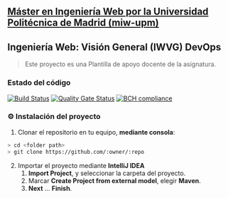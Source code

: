 ## [Máster en Ingeniería Web por la Universidad Politécnica de Madrid (miw-upm)](http://miw.etsisi.upm.es)
## Ingeniería Web: Visión General (IWVG) DevOps
> Este proyecto es una Plantilla de apoyo docente de la asignatura.


### Estado del código
[![Build Status](https://travis-ci.org/crismartin/iwvg-devops-cristian-martinez.svg?branch=develop)](https://travis-ci.org/crismartin/iwvg-devops-cristian-martinez)
[![Quality Gate Status](https://sonarcloud.io/api/project_badges/measure?project=es.upm.miw%3Aiwvg-devops-cristian-martinez&metric=alert_status)](https://sonarcloud.io/dashboard?id=es.upm.miw%3Aiwvg-devops-cristian-martinez)
[![BCH compliance](https://bettercodehub.com/edge/badge/crismartin/iwvg-devops-cristian-martinez?branch=develop)](https://bettercodehub.com/)

### :gear: Instalación del proyecto
1. Clonar el repositorio en tu equipo, **mediante consola**:
```sh
> cd <folder path>
> git clone https://github.com/:owner/:repo
```
2. Importar el proyecto mediante **IntelliJ IDEA**
   1. **Import Project**, y seleccionar la carpeta del proyecto.
   1. Marcar **Create Project from external model**, elegir **Maven**.
   1. **Next** … **Finish**.
